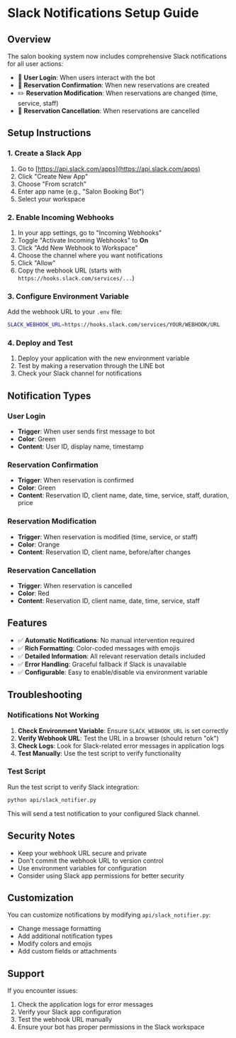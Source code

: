 # Slack Notifications Setup Guide

## Overview

The salon booking system now includes comprehensive Slack notifications for all user actions:

- 🔐 **User Login**: When users interact with the bot
- 📅 **Reservation Confirmation**: When new reservations are created
- ✏️ **Reservation Modification**: When reservations are changed (time, service, staff)
- 🚫 **Reservation Cancellation**: When reservations are cancelled

## Setup Instructions

### 1. Create a Slack App

1. Go to [https://api.slack.com/apps](https://api.slack.com/apps)
2. Click "Create New App"
3. Choose "From scratch"
4. Enter app name (e.g., "Salon Booking Bot")
5. Select your workspace

### 2. Enable Incoming Webhooks

1. In your app settings, go to "Incoming Webhooks"
2. Toggle "Activate Incoming Webhooks" to **On**
3. Click "Add New Webhook to Workspace"
4. Choose the channel where you want notifications
5. Click "Allow"
6. Copy the webhook URL (starts with `https://hooks.slack.com/services/...`)

### 3. Configure Environment Variable

Add the webhook URL to your `.env` file:

```bash
SLACK_WEBHOOK_URL=https://hooks.slack.com/services/YOUR/WEBHOOK/URL
```

### 4. Deploy and Test

1. Deploy your application with the new environment variable
2. Test by making a reservation through the LINE bot
3. Check your Slack channel for notifications

## Notification Types

### User Login
- **Trigger**: When user sends first message to bot
- **Color**: Green
- **Content**: User ID, display name, timestamp

### Reservation Confirmation
- **Trigger**: When reservation is confirmed
- **Color**: Green
- **Content**: Reservation ID, client name, date, time, service, staff, duration, price

### Reservation Modification
- **Trigger**: When reservation is modified (time, service, or staff)
- **Color**: Orange
- **Content**: Reservation ID, client name, before/after changes

### Reservation Cancellation
- **Trigger**: When reservation is cancelled
- **Color**: Red
- **Content**: Reservation ID, client name, date, time, service, staff

## Features

- ✅ **Automatic Notifications**: No manual intervention required
- ✅ **Rich Formatting**: Color-coded messages with emojis
- ✅ **Detailed Information**: All relevant reservation details included
- ✅ **Error Handling**: Graceful fallback if Slack is unavailable
- ✅ **Configurable**: Easy to enable/disable via environment variable

## Troubleshooting

### Notifications Not Working

1. **Check Environment Variable**: Ensure `SLACK_WEBHOOK_URL` is set correctly
2. **Verify Webhook URL**: Test the URL in a browser (should return "ok")
3. **Check Logs**: Look for Slack-related error messages in application logs
4. **Test Manually**: Use the test script to verify functionality

### Test Script

Run the test script to verify Slack integration:

```bash
python api/slack_notifier.py
```

This will send a test notification to your configured Slack channel.

## Security Notes

- Keep your webhook URL secure and private
- Don't commit the webhook URL to version control
- Use environment variables for configuration
- Consider using Slack app permissions for better security

## Customization

You can customize notifications by modifying `api/slack_notifier.py`:

- Change message formatting
- Add additional notification types
- Modify colors and emojis
- Add custom fields or attachments

## Support

If you encounter issues:

1. Check the application logs for error messages
2. Verify your Slack app configuration
3. Test the webhook URL manually
4. Ensure your bot has proper permissions in the Slack workspace
